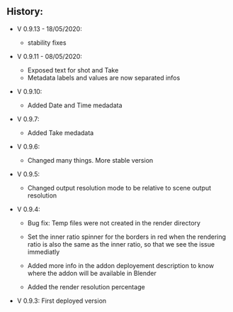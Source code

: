 
History:
--------

* V  0.9.13 - 18/05/2020:
	- stability fixes

* V  0.9.11 - 08/05/2020:
	- Exposed text for shot and Take
	- Metadata labels and values are now separated infos

* V 0.9.10:
	- Added Date and Time medadata

* V 0.9.7:
	- Added Take medadata

* V 0.9.6:
	- Changed many things. More stable version
	
* V 0.9.5:
	- Changed output resolution mode to be relative to scene output resolution

* V 0.9.4:
	- Bug fix: Temp files were not created in the render directory
	
	- Set the inner ratio spinner for the borders in red when the rendering ratio is also the same as
	  the inner ratio, so that we see the issue immediatly
	
	- Added more info in the addon deployement description to know where the addon will be available in Blender
	
	- Added the render resolution percentage
	

* V 0.9.3: First deployed version



